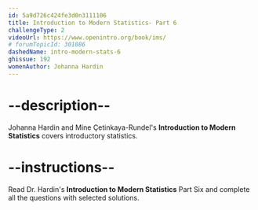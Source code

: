 ```yaml
---
id: 5a9d726c424fe3d0n3111106
title: Introduction to Modern Statistics- Part 6
challengeType: 2
videoUrl: https://www.openintro.org/book/ims/
# forumTopicId: 301086
dashedName: intro-modern-stats-6
ghissue: 192
womenAuthor: Johanna Hardin
---
```


# --description--

Johanna Hardin and Mine Çetinkaya-Rundel's __Introduction to Modern Statistics__ covers introductory statistics.

# --instructions--

Read Dr. Hardin's __Introduction to Modern Statistics__ Part Six and complete all the questions with selected solutions.